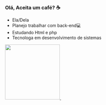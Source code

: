 ### Olá, Aceita um café? ☕
* Ela/Dela
* Planejo trabalhar com back-end💻
* Estudando Html e php
* Tecnologa em desenvolvimento de sistemas 
<div>
<a href="https://github.com/Maju22p">
<img height="180" src="https://github-readme-stats.vercel.app/api?username=maju22p&show_icons=true&theme=tokyonight&include_all_commits=true&count_private=true"/>
<img height="180" scr="https://github-readme-stats.vercel.app/api/top-langs/?username=maju22p&layout=compact&langs_count=16&theme=tokyonight"/>
